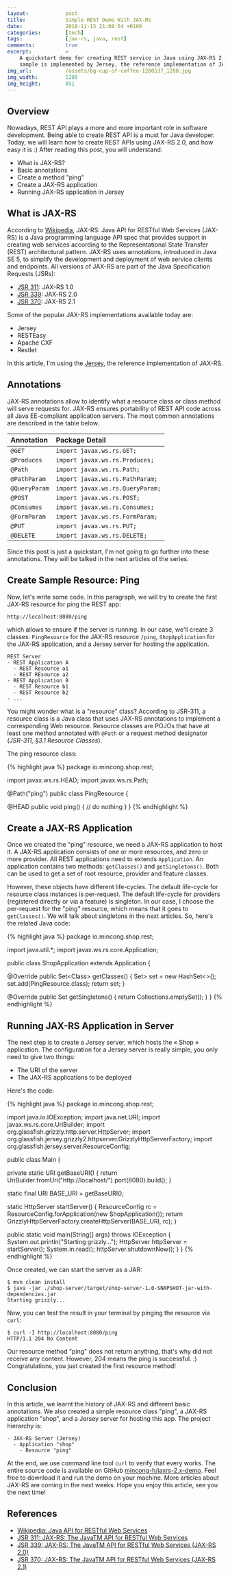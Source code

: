 ```yaml
---
layout:            post
title:             Simple REST Demo With JAX-RS
date:              2018-11-13 21:08:54 +0100
categories:        [tech]
tags:              [jax-rs, java, rest]
comments:          true
excerpt:           >
    A quickstart demo for creating REST service in Java using JAX-RS 2.0. The
    sample is implemented by Jersey, the reference implementation of JAX-RS.
img_url:           /assets/bg-cup-of-coffee-1280537_1280.jpg 
img_width:         1280
img_height:        851
---
```


## Overview

Nowadays, REST API plays a more and more important role in software
development. Being able to create REST API is a must for Java developer. Today,
we will learn how to create REST APIs using JAX-RS 2.0, and how easy it is :)
After reading this post, you will understand:

- What is JAX-RS?
- Basic annotations
- Create a method "ping"
- Create a JAX-RS application
- Running JAX-RS application in Jersey

## What is JAX-RS

According to [Wikipedia][wiki], JAX-RS: Java API for RESTful Web Services
(JAX-RS) is a Java programming language API spec that provides support in
creating web services according to the Representational State Transfer (REST)
architectural pattern. JAX-RS uses annotations, introduced in Java SE 5, to
simplify the development and deployment of web service clients and endpoints.
All versions of JAX-RS are part of the Java Specification Requests (JSRs):

- [JSR 311][jsr311]: JAX-RS 1.0
- [JSR 339][jsr339]: JAX-RS 2.0
- [JSR 370][jsr370]: JAX-RS 2.1

Some of the popular JAX-RS implementations available today are:

- Jersey
- RESTEasy
- Apache CXF
- Restlet

In this article, I'm using the [Jersey][jersey], the reference implementation
of JAX-RS.

## Annotations

JAX-RS annotations allow to identify what a resource class or class method will
serve requests for. JAX-RS ensures portability of REST API code across all Java
EE-compliant application servers. The most common annotations are described in
the table below.

Annotation | Package Detail
:--- | :---
`@GET` | `import javax.ws.rs.GET;`
`@Produces` | `import javax.ws.rs.Produces;`
`@Path` | `import javax.ws.rs.Path;`
`@PathParam` | `import javax.ws.rs.PathParam;`
`@QueryParam` | `import javax.ws.rs.QueryParam;`
`@POST` | `import javax.ws.rs.POST;`
`@Consumes` | `import javax.ws.rs.Consumes;`
`@FormParam` | `import javax.ws.rs.FormParam;`
`@PUT` | `import javax.ws.rs.PUT;`
`@DELETE` | `import javax.ws.rs.DELETE;`

Since this post is just a quickstart, I'm not going to go further into these
annotations. They will be talked in the next articles of the series.

## Create Sample Resource: Ping

Now, let's write some code. In this paragraph, we will try to create the first
JAX-RS resource for ping the REST app:

    http://localhost:8080/ping

which allows to ensure if the server is running. In our case, we'll create 3
classes: `PingResource` for the JAX-RS resource `/ping`, `ShopApplication`
for the JAX-RS application, and a Jersey server for hosting the application.

    REST Server
    - REST Application A
      - REST Resource a1
      - REST REsource a2
    - REST Application B
      - REST Resource b1
      - REST Resource b2
    - ...

You might wonder what is a "resource" class? According to JSR-311,
a resource class is a Java class that uses JAX-RS annotations to
implement a corresponding Web resource. Resource classes are POJOs that have
at least one method annotated with `@Path` or a request method designator
(_JSR-311, §3.1 Resource Classes_).

The ping resource class:

{% highlight java %}
package io.mincong.shop.rest;

import javax.ws.rs.HEAD;
import javax.ws.rs.Path;

@Path("ping")
public class PingResource {

  @HEAD
  public void ping() {
    // do nothing
  }
}
{% endhighlight %}

## Create a JAX-RS Application

Once we created the "ping" resource, we need a JAX-RS application to host it.
A JAX-RS application consists of one or more resources, and zero or more
provider. All REST applications need to extends `Application`.
An application contains two methods: `getClasses()` and `getSingletons()`. Both
can be used to get a set of root resource, provider and feature classes.

However, these objects have different life-cycles. The default life-cycle for
resource class instances is per-request. The default life-cycle for providers
(registered directly or via a feature) is singleton.
In our case, I choose the per-request for the "ping" resource, which means that
it goes to `getClasses()`. We will talk about singletons in the next articles.
So, here's the related Java code:

{% highlight java %}
package io.mincong.shop.rest;

import java.util.*;
import javax.ws.rs.core.Application;

public class ShopApplication extends Application {

  @Override
  public Set<Class<?>> getClasses() {
    Set<Class<?>> set = new HashSet<>();
    set.add(PingResource.class);
    return set;
  }

  @Override
  public Set<Object> getSingletons() {
    return Collections.emptySet();
  }
}
{% endhighlight %}

## Running JAX-RS Application in Server

The next step is to create a Jersey server, which hosts the « Shop »
application. The configuration for a Jersey server is really simple, you only
need to give two things:

- The URI of the server
- The JAX-RS applications to be deployed

Here's the code:

{% highlight java %}
package io.mincong.shop.rest;

import java.io.IOException;
import java.net.URI;
import javax.ws.rs.core.UriBuilder;
import org.glassfish.grizzly.http.server.HttpServer;
import org.glassfish.jersey.grizzly2.httpserver.GrizzlyHttpServerFactory;
import org.glassfish.jersey.server.ResourceConfig;

public class Main {

  private static URI getBaseURI() {
    return UriBuilder.fromUri("http://localhost/").port(8080).build();
  }

  static final URI BASE_URI = getBaseURI();

  static HttpServer startServer() {
    ResourceConfig rc = ResourceConfig.forApplication(new ShopApplication());
    return GrizzlyHttpServerFactory.createHttpServer(BASE_URI, rc);
  }

  public static void main(String[] args) throws IOException {
    System.out.println("Starting grizzly...");
    HttpServer httpServer = startServer();
    System.in.read();
    httpServer.shutdownNow();
  }
}
{% endhighlight %}

Once created, we can start the server as a JAR:

```
$ mvn clean install
$ java -jar ./shop-server/target/shop-server-1.0-SNAPSHOT-jar-with-dependencies.jar
Starting grizzly...
```

Now, you can test the result in your terminal by pinging the resource via
`curl`:

```
$ curl -I http://localhost:8080/ping
HTTP/1.1 204 No Content
```

Our resource method "ping" does not return anything, that's why did not receive
any content. However, 204 means the ping is successful. :) Congratulations, you
just created the first resource method!

## Conclusion

In this article, we learnt the history of JAX-RS and different basic
annotations. We also created a simple resource class "ping", a JAX-RS
application "shop", and a Jersey server for hosting this app. The project
hierarchy is:

```
- JAX-RS Server (Jersey)
  - Application "shop"
    - Resource "ping"
```

At the end, we use command line tool `curl` to verify that every works. The
entire source code is available on GitHub [mincong-h/jaxrs-2.x-demo][1]. Feel
free to download it and run the demo on your machine. More articles about
JAX-RS are coming in the next weeks. Hope you enjoy this article, see you the
next time!

## References

- [Wikipedia: Java API for RESTful Web Services][wiki]
- [JSR 311: JAX-RS: The JavaTM API for RESTful Web Services][jsr311]
- [JSR 339: JAX-RS: The JavaTM API for RESTful Web Services (JAX-RS 2.0)][jsr311]
- [JSR 370: JAX-RS: The JavaTM API for RESTful Web Services (JAX-RS 2.1)][jsr311]

[jsr311]: https://jcp.org/en/jsr/detail?id=311
[jsr339]: https://jcp.org/en/jsr/detail?id=339
[jsr370]: https://jcp.org/en/jsr/detail?id=370
[jersey]: https://jersey.github.io/
[wiki]: https://en.wikipedia.org/wiki/Java_API_for_RESTful_Web_Services
[1]: https://github.com/mincong-h/jaxrs-2.x-demo
